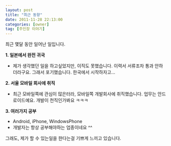```yaml
---
layout: post
title: "최근 동향"
date: 2011-11-28 22:13:00
categories: [owner]
tag: [주인장 이야기]
---
```


최근 몇달 동안 일어난 일입니다.

**1. 일본에서 완전 귀국**
 - 제가 생각했던 일을 하고싶었지만, 이직도 못했습니다. 이력서 서류조차 통과 안하더라구요. 
   그래서 포기했습니다. 한국에서 시작하자고...

**2. 서울 모바일 회사에 취직**
 - 최근 모바일쪽에 관심이 많은터라, 모바일쪽 개발회사에 취직했습니다.
   업무는 안드로이드예요. 개발이 천직인가봐요 ㅋㅋㅋ

**3. 여러가지 공부**
 - Android, iPhone, WindowsPhone
 - 개발자는 항상 공부해야하는 업종이네요 ^^

그래도, 제가 할 수 있는일을 한다는걸 기쁘게 느끼고 있습니다.

